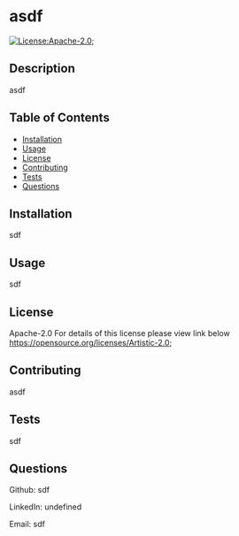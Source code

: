 # asdf

[![License:Apache-2.0;](https://img.shields.io/badge/License-Apache-2.0-yellow.svg)](https://opensource.org/licenses/Apache-2.0;)

## Description

asdf

## Table of Contents

- [Installation](#installation)
- [Usage](#usage)
- [License](#license)
- [Contributing](#contributing)
- [Tests](#tests)
- [Questions](#questions)

## Installation

sdf

## Usage

sdf

## License

Apache-2.0
For details of this license please view link below
https://opensource.org/licenses/Artistic-2.0;

## Contributing

asdf

## Tests

sdf

## Questions

Github: sdf

LinkedIn: undefined

Email: sdf

